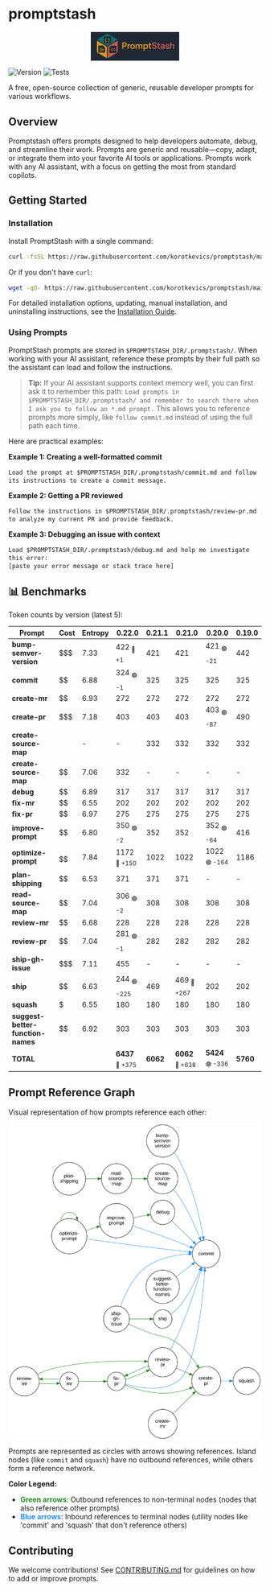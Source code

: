 # promptstash

<div style="display: flex; justify-content: center; align-items: center; width: 100%;">
  <img src="static/logo.png" alt="Promptstash Logo" style="width:35%;height:35%;object-fit:contain;" />
</div>


![Version](https://img.shields.io/github/v/release/korotkevics/promptstash)
![Tests](https://github.com/korotkevics/promptstash/actions/workflows/test.yml/badge.svg?branch=main)

A free, open-source collection of generic, reusable developer prompts for various workflows.

## Overview

Promptstash offers prompts designed to help developers automate, debug, and streamline their work. Prompts are generic and reusable—copy, adapt, or integrate them into your favorite AI tools or applications. Prompts work with any AI assistant, with a focus on getting the most from standard copilots.

## Getting Started

### Installation

Install PromptStash with a single command:

```bash
curl -fsSL https://raw.githubusercontent.com/korotkevics/promptstash/main/install.sh | bash
```

Or if you don't have `curl`:

```bash
wget -qO- https://raw.githubusercontent.com/korotkevics/promptstash/main/install.sh | bash
```

For detailed installation options, updating, manual installation, and uninstalling instructions, see the [Installation Guide](docs/installation.md).

### Using Prompts

PromptStash prompts are stored in `$PROMPTSTASH_DIR/.promptstash/`. When working with your AI assistant, reference these prompts by their full path so the assistant can load and follow the instructions.

> **Tip:** If your AI assistant supports context memory well, you can first ask it to remember this path: `Load prompts in $PROMPTSTASH_DIR/.promptstash/ and remember to search there when I ask you to follow an *.md prompt.` This allows you to reference prompts more simply, like `follow commit.md` instead of using the full path each time.

Here are practical examples:

**Example 1: Creating a well-formatted commit**

```text
Load the prompt at $PROMPTSTASH_DIR/.promptstash/commit.md and follow its instructions to create a commit message.
```

**Example 2: Getting a PR reviewed**

```text
Follow the instructions in $PROMPTSTASH_DIR/.promptstash/review-pr.md to analyze my current PR and provide feedback.
```

**Example 3: Debugging an issue with context**

```text
Load $PROMPTSTASH_DIR/.promptstash/debug.md and help me investigate this error:
[paste your error message or stack trace here]
```

## 📊 Benchmarks

Token counts by version (latest 5):

| Prompt | Cost | Entropy | **0.22.0** | **0.21.1** | **0.21.0** | **0.20.0** | **0.19.0** |
|---|---|---|---|---|---|---|---|
| **bump-semver-version** | $$$ | 7.33 | 422 <sub>🔴 +1</sub> | 421 | 421 | 421 <sub>🟢 -21</sub> | 442 |
| **commit** | $$ | 6.88 | 324 <sub>🟢 -1</sub> | 325 | 325 | 325 | 325 |
| **create-mr** | $$ | 6.93 | 272 | 272 | 272 | 272 | 272 |
| **create-pr** | $$$ | 7.18 | 403 | 403 | 403 | 403 <sub>🟢 -87</sub> | 490 |
| **create-source-map** |  | - | - | 332 | 332 | 332 | 332 |
| **create-source-map** | $$ | 7.06 | 332 | - | - | - | - |
| **debug** | $$ | 6.89 | 317 | 317 | 317 | 317 | 317 |
| **fix-mr** | $$ | 6.55 | 202 | 202 | 202 | 202 | 202 |
| **fix-pr** | $$ | 6.97 | 275 | 275 | 275 | 275 | 275 |
| **improve-prompt** | $$ | 6.80 | 350 <sub>🟢 -2</sub> | 352 | 352 | 352 <sub>🟢 -64</sub> | 416 |
| **optimize-prompt** | $$$$$$ | 7.84 | 1172 <sub>🔴 +150</sub> | 1022 | 1022 | 1022 <sub>🟢 -164</sub> | 1186 |
| **plan-shipping** | $$ | 6.53 | 371 | 371 | 371 | - | - |
| **read-source-map** | $$ | 7.04 | 306 <sub>🟢 -2</sub> | 308 | 308 | 308 | 308 |
| **review-mr** | $$ | 6.68 | 228 | 228 | 228 | 228 | 228 |
| **review-pr** | $$ | 7.04 | 281 <sub>🟢 -1</sub> | 282 | 282 | 282 | 282 |
| **ship-gh-issue** | $$$ | 7.11 | 455 | - | - | - | - |
| **ship** | $$ | 6.63 | 244 <sub>🟢 -225</sub> | 469 | 469 <sub>🔴 +267</sub> | 202 | 202 |
| **squash** | $ | 6.55 | 180 | 180 | 180 | 180 | 180 |
| **suggest-better-function-names** | $$ | 6.92 | 303 | 303 | 303 | 303 | 303 |
| **TOTAL** |  |  | **6437** <sub>🔴 +375</sub> | **6062** | **6062** <sub>🔴 +638</sub> | **5424** <sub>🟢 -336</sub> | **5760** |


## Prompt Reference Graph

Visual representation of how prompts reference each other:

<div style="display: flex; justify-content: center; align-items: center; width: 100%;">
  <img src="static/prompt-graph.svg" alt="Prompt Reference Graph" style="width:100%;max-width:800px;height:auto;" />
</div>

Prompts are represented as circles with arrows showing references. Island nodes (like `commit` and `squash`) have no outbound references, while others form a reference network.

**Color Legend:**
- <span style="color: #228B22; font-weight: bold;">Green arrows</span>: Outbound references to non-terminal nodes (nodes that also reference other prompts)
- <span style="color: #1E90FF; font-weight: bold;">Blue arrows</span>: Inbound references to terminal nodes (utility nodes like 'commit' and 'squash' that don't reference others)

## Contributing

We welcome contributions! See [CONTRIBUTING.md](CONTRIBUTING.md) for guidelines on how to add or improve prompts.
